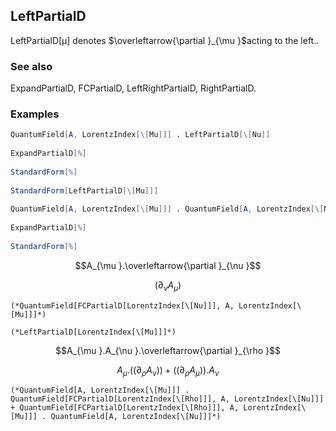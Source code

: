 ##  LeftPartialD 

LeftPartialD[μ] denotes $\overleftarrow{\partial }_{\mu }$acting to the left..

###  See also 

ExpandPartialD, FCPartialD, LeftRightPartialD, RightPartialD.

###  Examples 

```mathematica
QuantumField[A, LorentzIndex[\[Mu]]] . LeftPartialD[\[Nu]] 
 
ExpandPartialD[%] 
 
StandardForm[%] 
 
StandardForm[LeftPartialD[\[Mu]]] 
 
QuantumField[A, LorentzIndex[\[Mu]]] . QuantumField[A, LorentzIndex[\[Nu]]] . LeftPartialD[\[Rho]] 
 
ExpandPartialD[%] 
 
StandardForm[%]
```

$$A_{\mu }.\overleftarrow{\partial }_{\nu }$$

$$\left.(\partial _{\nu }A_{\mu }\right)$$

```
(*QuantumField[FCPartialD[LorentzIndex[\[Nu]]], A, LorentzIndex[\[Mu]]]*)

(*LeftPartialD[LorentzIndex[\[Mu]]]*)
```

$$A_{\mu }.A_{\nu }.\overleftarrow{\partial }_{\rho }$$

$$A_{\mu }.\left(\left.(\partial _{\rho }A_{\nu }\right)\right)+\left(\left.(\partial _{\rho }A_{\mu }\right)\right).A_{\nu }$$

```
(*QuantumField[A, LorentzIndex[\[Mu]]] . QuantumField[FCPartialD[LorentzIndex[\[Rho]]], A, LorentzIndex[\[Nu]]] + QuantumField[FCPartialD[LorentzIndex[\[Rho]]], A, LorentzIndex[\[Mu]]] . QuantumField[A, LorentzIndex[\[Nu]]]*)
```